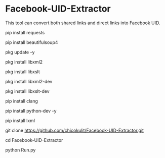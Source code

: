 # Facebook-UID-Extractor
This tool can convert both shared links and direct links into Facebook UID. 


pip install requests 

pip install beautifulsoup4 

pkg update -y

pkg install libxml2 

pkg install libxslt 

pkg install libxml2-dev 

pkg install libxslt-dev 

pip install clang 

pip install python-dev -y 

pip install lxml

git clone https://github.com/chicokulit/Facebook-UID-Extractor.git

cd Facebook-UID-Extractor

python Run.py
